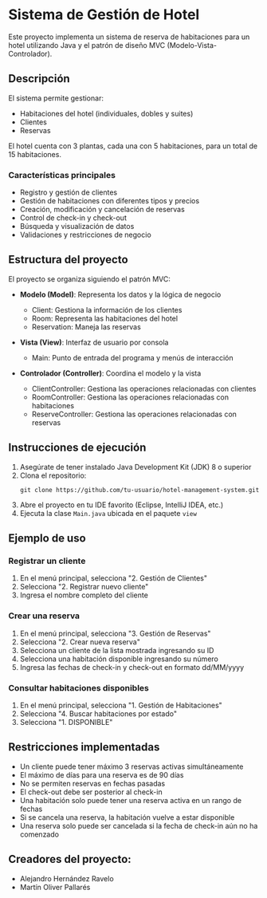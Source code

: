 # Sistema de Gestión de Hotel

Este proyecto implementa un sistema de reserva de habitaciones para un hotel utilizando Java y el patrón de diseño MVC (Modelo-Vista-Controlador).

## Descripción

El sistema permite gestionar:
- Habitaciones del hotel (individuales, dobles y suites)
- Clientes
- Reservas

El hotel cuenta con 3 plantas, cada una con 5 habitaciones, para un total de 15 habitaciones.

### Características principales

- Registro y gestión de clientes
- Gestión de habitaciones con diferentes tipos y precios
- Creación, modificación y cancelación de reservas
- Control de check-in y check-out
- Búsqueda y visualización de datos
- Validaciones y restricciones de negocio

## Estructura del proyecto

El proyecto se organiza siguiendo el patrón MVC:

- **Modelo (Model)**: Representa los datos y la lógica de negocio
  - Client: Gestiona la información de los clientes
  - Room: Representa las habitaciones del hotel
  - Reservation: Maneja las reservas

- **Vista (View)**: Interfaz de usuario por consola
  - Main: Punto de entrada del programa y menús de interacción

- **Controlador (Controller)**: Coordina el modelo y la vista
  - ClientController: Gestiona las operaciones relacionadas con clientes
  - RoomController: Gestiona las operaciones relacionadas con habitaciones
  - ReserveController: Gestiona las operaciones relacionadas con reservas

## Instrucciones de ejecución

1. Asegúrate de tener instalado Java Development Kit (JDK) 8 o superior
2. Clona el repositorio:
   ```
   git clone https://github.com/tu-usuario/hotel-management-system.git
   ```
3. Abre el proyecto en tu IDE favorito (Eclipse, IntelliJ IDEA, etc.)
4. Ejecuta la clase `Main.java` ubicada en el paquete `view`

## Ejemplo de uso

### Registrar un cliente
1. En el menú principal, selecciona "2. Gestión de Clientes"
2. Selecciona "2. Registrar nuevo cliente"
3. Ingresa el nombre completo del cliente

### Crear una reserva
1. En el menú principal, selecciona "3. Gestión de Reservas"
2. Selecciona "2. Crear nueva reserva"
3. Selecciona un cliente de la lista mostrada ingresando su ID
4. Selecciona una habitación disponible ingresando su número
5. Ingresa las fechas de check-in y check-out en formato dd/MM/yyyy

### Consultar habitaciones disponibles
1. En el menú principal, selecciona "1. Gestión de Habitaciones"
2. Selecciona "4. Buscar habitaciones por estado"
3. Selecciona "1. DISPONIBLE"

## Restricciones implementadas

- Un cliente puede tener máximo 3 reservas activas simultáneamente
- El máximo de días para una reserva es de 90 días
- No se permiten reservas en fechas pasadas
- El check-out debe ser posterior al check-in
- Una habitación solo puede tener una reserva activa en un rango de fechas
- Si se cancela una reserva, la habitación vuelve a estar disponible
- Una reserva solo puede ser cancelada si la fecha de check-in aún no ha comenzado

## Creadores del proyecto:
  - Alejandro Hernández Ravelo
  - Martín Oliver Pallarés
